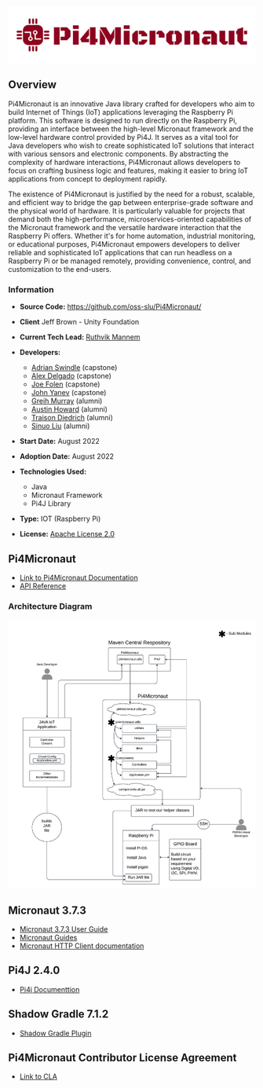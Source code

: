 ![Pi4Micronaut-Header](header-pi4micronaut.png)

## Overview

Pi4Micronaut is an innovative Java library crafted for developers who aim to build Internet of Things (IoT) applications leveraging the Raspberry Pi platform. This software is designed to run directly on the Raspberry Pi, providing an interface between the high-level Micronaut framework and the low-level hardware control provided by Pi4J. It serves as a vital tool for Java developers who wish to create sophisticated IoT solutions that interact with various sensors and electronic components. By abstracting the complexity of hardware interactions, Pi4Micronaut allows developers to focus on crafting business logic and features, making it easier to bring IoT applications from concept to deployment rapidly.

The existence of Pi4Micronaut is justified by the need for a robust, scalable, and efficient way to bridge the gap between enterprise-grade software and the physical world of hardware. It is particularly valuable for projects that demand both the high-performance, microservices-oriented capabilities of the Micronaut framework and the versatile hardware interaction that the Raspberry Pi offers. Whether it's for home automation, industrial monitoring, or educational purposes, Pi4Micronaut empowers developers to deliver reliable and sophisticated IoT applications that can run headless on a Raspberry Pi or be managed remotely, providing convenience, control, and customization to the end-users.

### Information

- **Source Code:** <https://github.com/oss-slu/Pi4Micronaut/> 
- **Client** Jeff Brown - Unity Foundation
- **Current Tech Lead:** [Ruthvik Mannem](https://github.com/ruthvikm)
- **Developers:**
    - [Adrian Swindle](https://github.com/SwindleA) (capstone)
    - [Alex Delgado](https://github.com/adelgadoj3) (capstone)
    - [Joe Folen](https://github.com/joefol) (capstone)
    - [John Yanev](https://github.com/jyanev) (capstone)
    - [Greih Murray](https://github.com/GreihMurray) (alumni)
    - [Austin Howard](https://github.com/austinjhoward) (alumni)
    - [Traison Diedrich](https://github.com/traison-diedrich) (alumni)
    - [Sinuo Liu](https://github.com/liusinuo2000) (alumni)

- **Start Date:** August 2022
- **Adoption Date:** August 2022
- **Technologies Used:**
    - Java
    - Micronaut Framework
    - Pi4J Library
- **Type:** IOT (Raspberry Pi)
- **License:** [Apache License 2.0](https://opensource.org/license/apache-2-0/)


## Pi4Micronaut
- [Link to Pi4Micronaut Documentation](https://oss-slu.github.io/Pi4Micronaut/)
- [API Reference](https://oss-slu.github.io/Pi4Micronaut/javadoc/index.html)

### Architecture Diagram
![Pi4Micronaut.png](Pi4Micronaut.png)

## Micronaut 3.7.3
- [Micronaut 3.7.3 User Guide](https://micronaut-projects.github.io/micronaut-docs-mn3/3.7.3/guide/index.html)
- [Micronaut Guides](https://docs.micronaut.io/latest/guide/index.html)
- [Micronaut HTTP Client documentation](https://docs.micronaut.io/latest/guide/index.html#httpClient)

## Pi4J 2.4.0
- [Pi4j Documenttion](https://pi4j.com/documentation/)

## Shadow Gradle 7.1.2
- [Shadow Gradle Plugin](https://plugins.gradle.org/plugin/com.github.johnrengelman.shadow)

## Pi4Micronaut Contributor License Agreement
- [Link to CLA](CLA.md)
